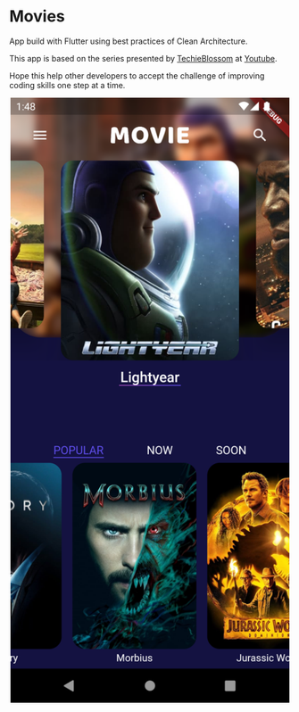 # Movies

App build with Flutter using best practices of Clean Architecture.

This app is based on the series presented by [TechieBlossom](https://github.com/TechieBlossom/movie_app_tutorial/) at [Youtube](https://www.youtube.com/playlist?list=PL342JVRNQxEAcQdnNeN0JmMzfcm6VtLxS).

Hope this help other developers to accept the challenge of improving coding skills one step at a time.

<center><img src="screenshot.png" width="500"/></center>